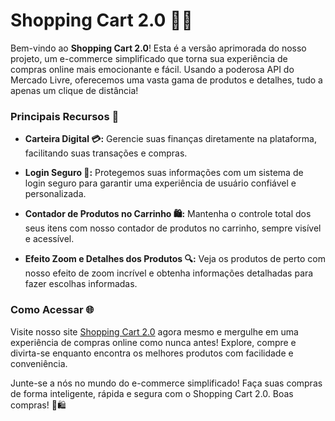 # Shopping Cart 2.0 🛒✨

Bem-vindo ao **Shopping Cart 2.0**! Esta é a versão aprimorada do nosso projeto, um e-commerce simplificado que torna sua experiência de compras online mais emocionante e fácil. Usando a poderosa API do Mercado Livre, oferecemos uma vasta gama de produtos e detalhes, tudo a apenas um clique de distância!

### Principais Recursos 🚀

- **Carteira Digital 💳:** Gerencie suas finanças diretamente na plataforma, facilitando suas transações e compras.

- **Login Seguro 🔐:** Protegemos suas informações com um sistema de login seguro para garantir uma experiência de usuário confiável e personalizada.

- **Contador de Produtos no Carrinho 🛍️:** Mantenha o controle total dos seus itens com nosso contador de produtos no carrinho, sempre visível e acessível.

- **Efeito Zoom e Detalhes dos Produtos 🔍:** Veja os produtos de perto com nosso efeito de zoom incrível e obtenha informações detalhadas para fazer escolhas informadas.

### Como Acessar 🌐

Visite nosso site [Shopping Cart 2.0](https://shopping-cart-vinicius-virgilli.surge.sh/) agora mesmo e mergulhe em uma experiência de compras online como nunca antes! Explore, compre e divirta-se enquanto encontra os melhores produtos com facilidade e conveniência.

Junte-se a nós no mundo do e-commerce simplificado! Faça suas compras de forma inteligente, rápida e segura com o Shopping Cart 2.0. Boas compras! 🎉🛍️
